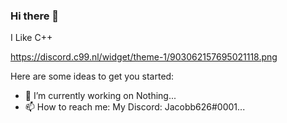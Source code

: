 ### Hi there 👋

I Like C++

https://discord.c99.nl/widget/theme-1/903062157695021118.png

Here are some ideas to get you started:

- 🔭 I’m currently working on Nothing...
- 📫 How to reach me: My Discord: Jacobb626#0001...

